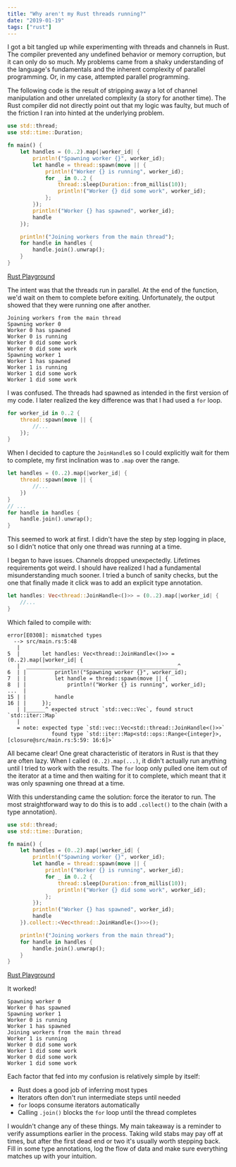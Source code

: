 ```yaml
---
title: "Why aren't my Rust threads running?"
date: "2019-01-19"
tags: ["rust"]
---
```


I got a bit tangled up while experimenting with threads and channels in Rust. The compiler prevented any undefined behavior or memory corruption, but it can only do so much. My problems came from a shaky understanding of the language's fundamentals and the inherent complexity of parallel programming. Or, in my case, attempted parallel programming.

<!-- more -->

The following code is the result of stripping away a lot of channel manipulation and other unrelated complexity (a story for another time). The Rust compiler did not directly point out that my logic was faulty, but much of the friction I ran into hinted at the underlying problem.

```rust
use std::thread;
use std::time::Duration;

fn main() {
    let handles = (0..2).map(|worker_id| {
        println!("Spawning worker {}", worker_id);
        let handle = thread::spawn(move || {
            println!("Worker {} is running", worker_id);
            for _ in 0..2 {
                thread::sleep(Duration::from_millis(10));
                println!("Worker {} did some work", worker_id);
            };
        });
        println!("Worker {} has spawned", worker_id);
        handle
    });

    println!("Joining workers from the main thread");
    for handle in handles {
        handle.join().unwrap();
    }
}
```

[Rust Playground](https://play.rust-lang.org/?version=stable&mode=debug&edition=2018&gist=d0b3006c3c84906c5e19ce26ec0ca873)

The intent was that the threads run in parallel. At the end of the function, we'd wait on them to complete before exiting. Unfortunately, the output showed that they were running one after another.

```
Joining workers from the main thread
Spawning worker 0
Worker 0 has spawned
Worker 0 is running
Worker 0 did some work
Worker 0 did some work
Spawning worker 1
Worker 1 has spawned
Worker 1 is running
Worker 1 did some work
Worker 1 did some work
```

I was confused. The threads had spawned as intended in the first version of my code. I later realized the key difference was that I had used a `for` loop.

```rust
for worker_id in 0..2 {
    thread::spawn(move || {
        //...
    });
}
```

When I decided to capture the `JoinHandle`s so I could explicitly wait for them to complete, my first inclination was to `.map` over the range.

```rust
let handles = (0..2).map(|worker_id| {
    thread::spawn(move || {
        //...
    })
}
// ...
for handle in handles {
    handle.join().unwrap();
}
```

This seemed to work at first. I didn't have the step by step logging in place, so I didn't notice that only one thread was running at a time.

I began to have issues. Channels dropped unexpectedly. Lifetimes requirements got weird. I should have realized I had a fundamental misunderstanding much sooner. I tried a bunch of sanity checks, but the one that finally made it click was to add an explicit type annotation.

```rust
let handles: Vec<thread::JoinHandle<()>> = (0..2).map(|worker_id| {
    //...
}
```

Which failed to compile with:

```
error[E0308]: mismatched types
  --> src/main.rs:5:48
   |
5  |       let handles: Vec<thread::JoinHandle<()>> = (0..2).map(|worker_id| {
   |  ________________________________________________^
6  | |         println!("Spawning worker {}", worker_id);
7  | |         let handle = thread::spawn(move || {
8  | |             println!("Worker {} is running", worker_id);
...  |
15 | |         handle
16 | |     });
   | |______^ expected struct `std::vec::Vec`, found struct `std::iter::Map`
   |
   = note: expected type `std::vec::Vec<std::thread::JoinHandle<()>>`
              found type `std::iter::Map<std::ops::Range<{integer}>, [closure@src/main.rs:5:59: 16:6]>`
```

All became clear! One great characteristic of iterators in Rust is that they are often lazy. When I called `(0..2).map(...)`, it didn't actually run anything until I tried to work with the results. The `for` loop only pulled one item out of the iterator at a time and then waiting for it to complete, which meant that it was only spawning one thread at a time.

With this understanding came the solution: force the iterator to run. The most straightforward way to do this is to add `.collect()` to the chain (with a type annotation).

```rust
use std::thread;
use std::time::Duration;

fn main() {
    let handles = (0..2).map(|worker_id| {
        println!("Spawning worker {}", worker_id);
        let handle = thread::spawn(move || {
            println!("Worker {} is running", worker_id);
            for _ in 0..2 {
                thread::sleep(Duration::from_millis(10));
                println!("Worker {} did some work", worker_id);
            };
        });
        println!("Worker {} has spawned", worker_id);
        handle
    }).collect::<Vec<thread::JoinHandle<()>>>();

    println!("Joining workers from the main thread");
    for handle in handles {
        handle.join().unwrap();
    }
}
```

[Rust Playground](https://play.rust-lang.org/?version=stable&mode=debug&edition=2018&gist=115ba06cbc7d8e9c1c699503e3ae5127)

It worked!

```
Spawning worker 0
Worker 0 has spawned
Spawning worker 1
Worker 0 is running
Worker 1 has spawned
Joining workers from the main thread
Worker 1 is running
Worker 0 did some work
Worker 1 did some work
Worker 0 did some work
Worker 1 did some work
```

Each factor that fed into my confusion is relatively simple by itself:

- Rust does a good job of inferring most types
- Iterators often don't run intermediate steps until needed
- `for` loops consume iterators automatically
- Calling `.join()` blocks the `for` loop until the thread completes

I wouldn't change any of these things. My main takeaway is a reminder to verify assumptions earlier in the process. Taking wild stabs may pay off at times, but after the first dead end or two it's usually worth stepping back. Fill in some type annotations, log the flow of data and make sure everything matches up with your intuition.
